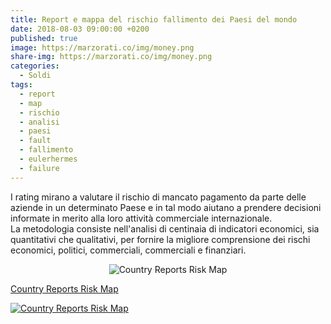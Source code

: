 ```yaml
---
title: Report e mappa del rischio fallimento dei Paesi del mondo
date: 2018-08-03 09:00:00 +0200
published: true
image: https://marzorati.co/img/money.png
share-img: https://marzorati.co/img/money.png
categories:
  - Soldi
tags:
  - report
  - map
  - rischio
  - analisi
  - paesi
  - fault
  - fallimento
  - eulerhermes
  - failure
---
```

I rating mirano a valutare il rischio di mancato pagamento da parte delle aziende in un determinato Paese e in tal modo aiutano a prendere decisioni informate in merito alla loro attività commerciale internazionale.   
La metodologia consiste nell'analisi di centinaia di indicatori economici, sia quantitativi che qualitativi, per fornire la migliore comprensione dei rischi economici, politici, commerciali, commerciali e finanziari.   

<center><img src="https://farm2.staticflickr.com/1794/43101380684_cc868a6b37_o.png" alt="Country Reports Risk Map"></center>

<a href="http://www.eulerhermes.com/economic-research/country-risks/Pages/country-reports-risk-map.aspx" target="_blank">Country Reports Risk Map</a>

<a href="http://www.eulerhermes.com/economic-research/country-risks/Pages/country-reports-risk-map.aspx">
<img alt="Country Reports Risk Map" src="https://farm2.staticflickr.com/1794/43101380684_cc868a6b37_o.png" >
</a>